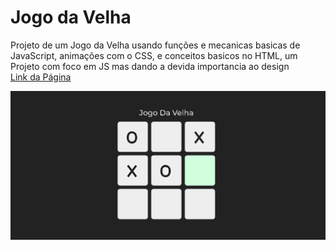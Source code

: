 # Jogo da Velha
Projeto de um Jogo da Velha usando funções e mecanicas basicas de JavaScript, animações com o CSS, e conceitos basicos no HTML, um Projeto com foco em JS mas dando a devida importancia ao design<br>
[Link da Página](https://nathanrigolei.github.io/JogoDaVelha/)

<img src="./image/print-page-rate.png">
